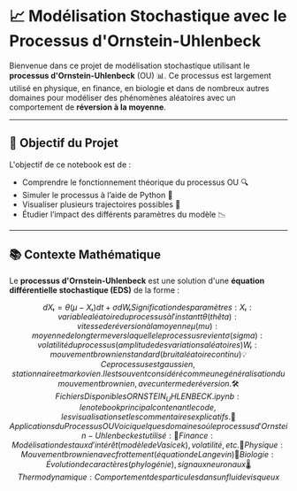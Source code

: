 # 📈 Modélisation Stochastique avec le Processus d'Ornstein-Uhlenbeck

Bienvenue dans ce projet de modélisation stochastique utilisant le **processus d'Ornstein-Uhlenbeck** (OU) 📊. Ce processus est largement utilisé en physique, en finance, en biologie et dans de nombreux autres domaines pour modéliser des phénomènes aléatoires avec un comportement de **réversion à la moyenne**.

---

## 🧠 Objectif du Projet

L'objectif de ce notebook est de :

- Comprendre le fonctionnement théorique du processus OU 🔍
- Simuler le processus à l’aide de Python 🐍
- Visualiser plusieurs trajectoires possibles 🧮
- Étudier l’impact des différents paramètres du modèle 📉

---

## 📚 Contexte Mathématique

Le **processus d'Ornstein-Uhlenbeck** est une solution d'une **équation différentielle stochastique (EDS)** de la forme :

```math
dXₜ = θ(μ - Xₜ)dt + σdWₜ

Signification des paramètres :
Xₜ : variable aléatoire du processus à l'instant t

θ (thêta) : vitesse de réversion à la moyenne

μ (mu) : moyenne de long terme vers laquelle le processus revient

σ (sigma) : volatilité du processus (amplitude des variations aléatoires)

Wₜ : mouvement brownien standard (bruit aléatoire continu)

💡 Ce processus est gaussien, stationnaire et markovien. Il est souvent considéré comme une généralisation du mouvement brownien, avec un terme de réversion.

🛠️ Fichiers Disponibles
ORNSTEIN_UHLENBECK.ipynb : le notebook principal contenant le code, les visualisations et les commentaires explicatifs.


🔬 Applications du Processus OU
Voici quelques domaines où le processus d'Ornstein-Uhlenbeck est utilisé :

💸 Finance : Modélisation des taux d’intérêt (modèle de Vasicek), volatilité, etc.

🧪 Physique : Mouvement brownien avec frottement (équation de Langevin)

🧬 Biologie : Évolution de caractères (phylogénie), signaux neuronaux

🌡️ Thermodynamique : Comportement des particules dans un fluide visqueux

